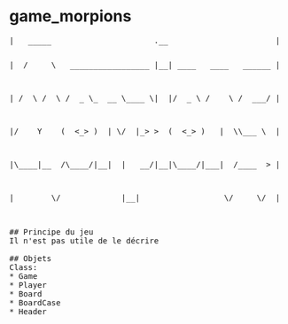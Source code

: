 # game_morpions
<pre>|   _____                      .__                       |<pre>
<pre>|  /     \   _________________ |__| ____   ____   ______ |<pre>  
<pre>| /  \ /  \ /  _ \_  __ \____ \|  |/  _ \ /    \ /  ___/ |<pre>  
<pre>|/    Y    (  <_> )  | \/  |_> >  (  <_> )   |  \\___ \  |<pre>  
<pre>|\____|__  /\____/|__|  |   __/|__|\____/|___|  /____  > |<pre> 
<pre>|        \/             |__|                  \/     \/  |<pre> 

## Principe du jeu  
Il n'est pas utile de le décrire  
  
## Objets
Class:  
* Game
* Player
* Board
* BoardCase
* Header
